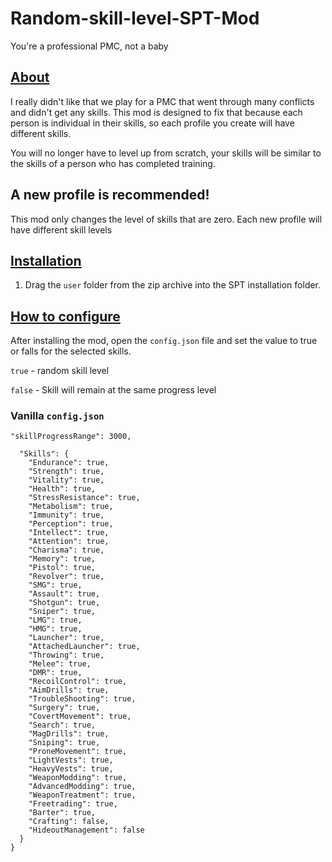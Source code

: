 # Random-skill-level-SPT-Mod
You're a professional PMC, not a baby

## [About](#about)

I really didn't like that we play for a PMC that went through many conflicts and didn't get any skills. This mod is designed to fix that because each person is individual in their skills, so each profile you create will have different skills.

You will no longer have to level up from scratch, your skills will be similar to the skills of a person who has completed training.

## A new profile is recommended!

This mod only changes the level of skills that are zero. Each new profile will have different skill levels


## [Installation](#installation)

1. Drag the `user` folder from the zip archive into the SPT installation folder.

## [How to configure](#how-to-configure)

After installing the mod, open the `config.json` file and set the value to true or falls for the selected skills.

`true` - random skill level

`false` - Skill will remain at the same progress level

### Vanilla `config.json`

```json{
"skillProgressRange": 3000,

  "Skills": {
    "Endurance": true,
    "Strength": true,
    "Vitality": true,
    "Health": true,
    "StressResistance": true,
    "Metabolism": true,
    "Immunity": true,
    "Perception": true,
    "Intellect": true,
    "Attention": true,
    "Charisma": true,
    "Memory": true,
    "Pistol": true,
    "Revolver": true,
    "SMG": true,
    "Assault": true,
    "Shotgun": true,
    "Sniper": true,
    "LMG": true,
    "HMG": true,
    "Launcher": true,
    "AttachedLauncher": true,
    "Throwing": true,
    "Melee": true,
    "DMR": true,
    "RecoilControl": true,
    "AimDrills": true,
    "TroubleShooting": true,
    "Surgery": true,
    "CovertMovement": true,
    "Search": true,
    "MagDrills": true,
    "Sniping": true,
    "ProneMovement": true,
    "LightVests": true,
    "HeavyVests": true,
    "WeaponModding": true,
    "AdvancedModding": true,
    "WeaponTreatment": true,
    "Freetrading": true,
    "Barter": true,
    "Crafting": false,
    "HideoutManagement": false
  }
}


